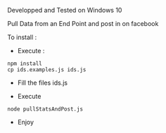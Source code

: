 Developped and Tested on Windows 10

Pull Data from an End Point and post in on facebook

To install :

- Execute :
```
npm install
cp ids.examples.js ids.js
```

- Fill the files ids.js


- Execute
```
node pullStatsAndPost.js
```
- Enjoy